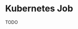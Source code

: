 # Kubernetes Job

TODO

<!-- ## CLI

```sh
#
kubectl get job -A

#
cat << EOF | kubectl apply \
  -n $ \
  -f -
apiVersion: batch/v1
kind: Job

EOF
```

#
cat << EOF | kubectl apply \
  -n $ \
  -f -
apiVersion: batch/v1beta1
kind: CronJob
metadata:
  name: my-cronjob
  labels:
    app: my-cronjob
    keel.sh/policy: force
    keel.sh/trigger: webhooks
spec:
  schedule: "0 */2 * * *"
  failedJobsHistoryLimit: 1
  successfulJobsHistoryLimit: 1
  jobTemplate:
    spec:
      template:
        spec:
          containers:
          - name: my-cronjob
            image: ghcr.io/my-org/my-cronjob
            imagePullPolicy: Always
            command:
            - /bin/sh
            - -c
            - /scripts/test.sh
            envFrom:
              - configMapRef:
                  name: my-cronjob
              - secretRef:
                  name: my-cronjob
            resources:
              requests:
                memory: 50Mi
                cpu: 50m
          restartPolicy: Never
          terminationGracePeriodSeconds: 5
          securityContext:
            runAsUser: 0
          imagePullSecrets:
          - name: docker-registry
EOF
```

-->
